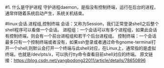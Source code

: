 #1. 什么是守护进程
守护进程daemon，是指没有控制终端，运行在后台的进程，通常伴随着系统启动产生，系统关机结束。

#linux:会话.进程组,控制终端
会话：又称为Session，我们正常登录shell之后整个shell程序可以看做一个会话。
进程组：一个会话可以有多个进程组，如果此会话有控制终端，则会有一个前台进程组和若干个后台进程组。
控制终端：一个会话最多只有一个控制终端或者没有，如果ssh登录或者通过命令gnome-terminal打开一个shell,则默认会打开一个终端与此shell对应，在Linux上，通常指的是虚拟终端，也就是/dev/pts/x，可以执行tty命令查看目前shell对应的终端。
原文链接：https://blog.csdn.net/yangbodong22011/article/details/78650896

#